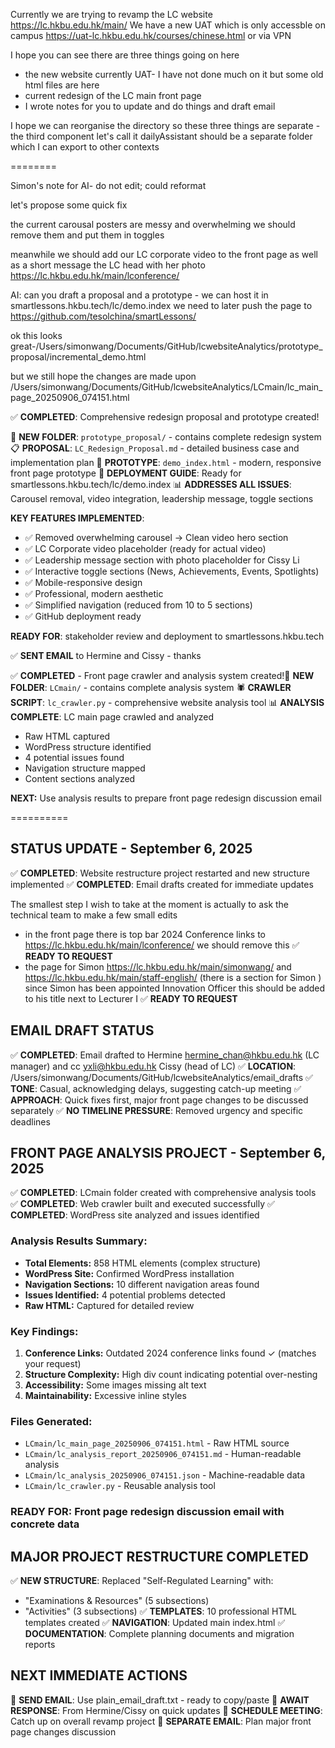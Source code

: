 Currently we are trying to revamp the LC website https://lc.hkbu.edu.hk/main/
We have a new UAT which is only accessble on campus https://uat-lc.hkbu.edu.hk/courses/chinese.html
or via VPN


I hope you can see there are three things going on here 

- the new website currently UAT- I have not done much on it but some old html files are here
- current redesign of the LC main front page
- I wrote notes for you to update and do things and draft email

I hope we can reorganise the directory so these three things are separate - the third component let's call it dailyAssistant should be a separate folder which I can export to other contexts 

========

Simon's note for AI- do not edit; could reformat

let's propose some quick fix

the current carousal posters are messy and overwhelming we should remove them and put them in toggles

meanwhile we should add our LC corporate video to the front page as well as a short message the LC head with her photo https://lc.hkbu.edu.hk/main/lconference/

AI: can you draft a proposal and a prototype - we can host it in smartlessons.hkbu.tech/lc/demo.index we need to later push the page to https://github.com/tesolchina/smartLessons/

ok this looks great-/Users/simonwang/Documents/GitHub/lcwebsiteAnalytics/prototype_proposal/incremental_demo.html 

but we still hope the changes are made upon /Users/simonwang/Documents/GitHub/lcwebsiteAnalytics/LCmain/lc_main_page_20250906_074151.html


✅ **COMPLETED**: Comprehensive redesign proposal and prototype created!

📁 **NEW FOLDER**: `prototype_proposal/` - contains complete redesign system
📋 **PROPOSAL**: `LC_Redesign_Proposal.md` - detailed business case and implementation plan
🎨 **PROTOTYPE**: `demo_index.html` - modern, responsive front page prototype
🚀 **DEPLOYMENT GUIDE**: Ready for smartlessons.hkbu.tech/lc/demo.index
📊 **ADDRESSES ALL ISSUES**: Carousel removal, video integration, leadership message, toggle sections

**KEY FEATURES IMPLEMENTED**:

- ✅ Removed overwhelming carousel → Clean video hero section
- ✅ LC Corporate video placeholder (ready for actual video)
- ✅ Leadership message section with photo placeholder for Cissy Li
- ✅ Interactive toggle sections (News, Achievements, Events, Spotlights)
- ✅ Mobile-responsive design
- ✅ Professional, modern aesthetic
- ✅ Simplified navigation (reduced from 10 to 5 sections)
- ✅ GitHub deployment ready

**READY FOR**: stakeholder review and deployment to smartlessons.hkbu.tech

✅ **SENT EMAIL** to Hermine and Cissy - thanks

✅ **COMPLETED** - Front page crawler and analysis system created!📁 **NEW FOLDER**: `LCmain/` - contains complete analysis system
🕷️ **CRAWLER SCRIPT**: `lc_crawler.py` - comprehensive website analysis tool
📊 **ANALYSIS COMPLETE**: LC main page crawled and analyzed

- Raw HTML captured
- WordPress structure identified
- 4 potential issues found
- Navigation structure mapped
- Content sections analyzed

**NEXT:** Use analysis results to prepare front page redesign discussion email

==========

## STATUS UPDATE - September 6, 2025

✅ **COMPLETED**: Website restructure project restarted and new structure implemented
✅ **COMPLETED**: Email drafts created for immediate updates

The smallest step I wish to take at the moment is actually to ask the technical team to
make a few small edits

- in the front page
  there is top bar 2024 Conference links to https://lc.hkbu.edu.hk/main/lconference/
  we should remove this ✅ **READY TO REQUEST**
- the page for Simon https://lc.hkbu.edu.hk/main/simonwang/ and https://lc.hkbu.edu.hk/main/staff-english/ (there is a section for Simon )
  since Simon has been appointed Innovation Officer this should be added to his title next to Lecturer I ✅ **READY TO REQUEST**

## EMAIL DRAFT STATUS

✅ **COMPLETED**: Email drafted to Hermine hermine_chan@hkbu.edu.hk (LC manager) and cc yxli@hkbu.edu.hk Cissy (head of LC)
✅ **LOCATION**: /Users/simonwang/Documents/GitHub/lcwebsiteAnalytics/email_drafts
✅ **TONE**: Casual, acknowledging delays, suggesting catch-up meeting
✅ **APPROACH**: Quick fixes first, major front page changes to be discussed separately
✅ **NO TIMELINE PRESSURE**: Removed urgency and specific deadlines

## FRONT PAGE ANALYSIS PROJECT - September 6, 2025

✅ **COMPLETED**: LCmain folder created with comprehensive analysis tools
✅ **COMPLETED**: Web crawler built and executed successfully
✅ **COMPLETED**: WordPress site analyzed and issues identified

### Analysis Results Summary:

- **Total Elements:** 858 HTML elements (complex structure)
- **WordPress Site:** Confirmed WordPress installation
- **Navigation Sections:** 10 different navigation areas found
- **Issues Identified:** 4 potential problems detected
- **Raw HTML:** Captured for detailed review

### Key Findings:

1. **Conference Links:** Outdated 2024 conference links found ✓ (matches your request)
2. **Structure Complexity:** High div count indicating potential over-nesting
3. **Accessibility:** Some images missing alt text
4. **Maintainability:** Excessive inline styles

### Files Generated:

- `LCmain/lc_main_page_20250906_074151.html` - Raw HTML source
- `LCmain/lc_analysis_report_20250906_074151.md` - Human-readable analysis
- `LCmain/lc_analysis_20250906_074151.json` - Machine-readable data
- `LCmain/lc_crawler.py` - Reusable analysis tool

### READY FOR: Front page redesign discussion email with concrete data

## MAJOR PROJECT RESTRUCTURE COMPLETED

✅ **NEW STRUCTURE**: Replaced "Self-Regulated Learning" with:

- "Examinations & Resources" (5 subsections)
- "Activities" (3 subsections)
  ✅ **TEMPLATES**: 10 professional HTML templates created
  ✅ **NAVIGATION**: Updated main index.html
  ✅ **DOCUMENTATION**: Complete planning documents and migration reports

## NEXT IMMEDIATE ACTIONS

📧 **SEND EMAIL**: Use plain_email_draft.txt - ready to copy/paste
🔄 **AWAIT RESPONSE**: From Hermine/Cissy on quick updates
💬 **SCHEDULE MEETING**: Catch up on overall revamp project
📝 **SEPARATE EMAIL**: Plan major front page changes discussion
